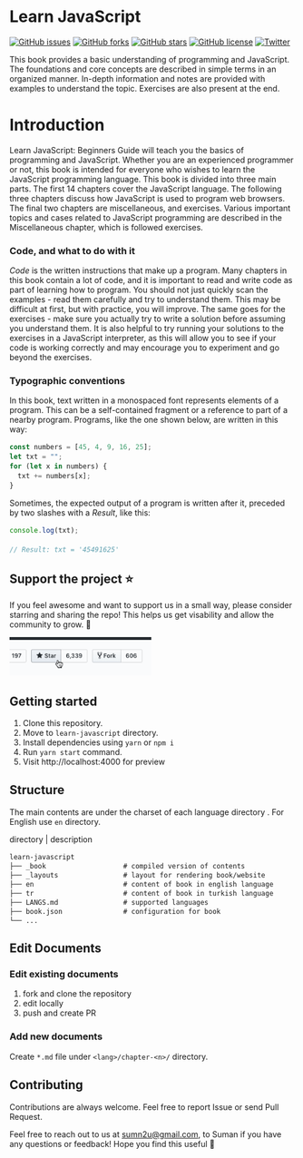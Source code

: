 # Learn JavaScript

[![GitHub issues](https://img.shields.io/github/issues/sumn2u/learn-javascript)](https://github.com/sumn2u/learn-javascript/issues) [![GitHub forks](https://img.shields.io/github/forks/sumn2u/learn-javascript)](https://github.com/sumn2u/learn-javascript/network)
[![GitHub stars](https://img.shields.io/github/stars/sumn2u/learn-javascript)](https://github.com/sumn2u/learn-javascript/stargazers)
[![GitHub license](https://img.shields.io/github/license/sumn2u/learn-javascript)](https://github.com/sumn2u/learn-javascript/blob/master/LICENSE)
[![Twitter](https://img.shields.io/twitter/url/https/github.com/sumn2u/bagchal.svg?style=social)](https://twitter.com/intent/tweet?text=Wow:&url=https%3A%2F%2Fgithub.com%2Fsumn2u%2Flearn-javascript)

This book provides a basic understanding of programming and JavaScript. The foundations and core concepts are described in simple terms in an organized manner. In-depth information and notes are provided with examples to understand the topic. Exercises are also present at the end.


# Introduction

Learn JavaScript: Beginners Guide will teach you the basics of programming and JavaScript. Whether you are an experienced programmer or not, this book is intended for everyone who wishes to learn the JavaScript programming language. This book is divided into three main parts. The first 14 chapters cover the JavaScript language. The following three chapters discuss how JavaScript is used to program web browsers. The final two chapters are miscellaneous, and exercises. Various important topics and cases related to JavaScript programming are described in the Miscellaneous chapter, which is followed exercises.

### Code, and what to do with it

_Code_ is the written instructions that make up a program. Many chapters in this book contain a lot of code, and it is important to read and write code as part of learning how to program. You should not just quickly scan the examples - read them carefully and try to understand them. This may be difficult at first, but with practice, you will improve. The same goes for the exercises - make sure you actually try to write a solution before assuming you understand them. It is also helpful to try running your solutions to the exercises in a JavaScript interpreter, as this will allow you to see if your code is working correctly and may encourage you to experiment and go beyond the exercises.

### Typographic conventions

In this book, text written in a monospaced font represents elements of a program. This can be a self-contained fragment or a reference to part of a nearby program. Programs, like the one shown below, are written in this way:

```javascript
const numbers = [45, 4, 9, 16, 25];
let txt = "";
for (let x in numbers) {
  txt += numbers[x];
}
```

Sometimes, the expected output of a program is written after it, preceded by two slashes with a _Result_, like this:

```javascript
console.log(txt);

// Result: txt = '45491625'
```

## Support the project ⭐

If you feel awesome and want to support us in a small way, please consider starring and sharing the repo! This helps us get visability and allow the community to grow. 🙏

<img alt="star_us" width="250" src="./star_us.gif">

## Getting started
1. Clone this repository.
2. Move to `learn-javascript` directory.
3. Install dependencies using `yarn` or  `npm i`
4. Run `yarn start` command.
5. Visit http://localhost:4000 for preview

## Structure
The main contents are under the charset of each language directory . For English use `en` directory.

directory | description

    learn-javascript
    ├── _book                   # compiled version of contents 
    ├── _layouts                # layout for rendering book/website
    ├── en                      # content of book in english language
    ├── tr                      # content of book in turkish language
    ├── LANGS.md                # supported languages   
    ├── book.json               # configuration for book
    └── ...


## Edit Documents

### Edit existing documents

1. fork and clone the repository
2. edit locally
3. push and create PR

### Add new documents

Create `*.md` file under `<lang>/chapter-<n>/` directory.


## Contributing

Contributions are always welcome. Feel free to report Issue or send Pull Request.

Feel free to reach out to us at sumn2u@gmail.com, to Suman if you have any questions or feedback! Hope you find this useful 💜

